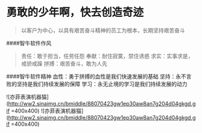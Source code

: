 # 勇敢的少年啊，快去创造奇迹

> 以客户为中心，以具有艰苦奋斗精神的员工为根本，长期坚持艰苦奋斗

####智牛软件作风
> 责任：敢于担当，任劳任怨
奉献：耐住寂寞，禁住诱惑
求实：实事求是，戒骄戒躁
拼搏：艰苦奋斗，敢为人先

####智牛软件精神
血性：勇于拼搏的血性是我们快速发展的基础
坚持：永不言败的坚持是我们持续发展的保障
学习：永无止境的学习是我们持续发展的动力

![亦菲表演机器猫](http://ww2.sinaimg.cn/bmiddle/88070423gw1ep30aw8an7g204d04gkgd.gif =400x400)
![亦菲表演机器猫](http://ww2.sinaimg.cn/bmiddle/88070423gw1ep30aw8an7g204d04gkgd.gif =400x400)
